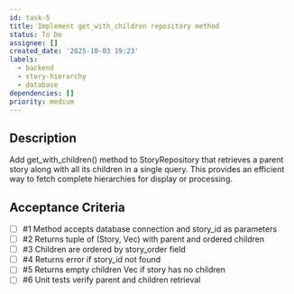 ```yaml
---
id: task-5
title: Implement get_with_children repository method
status: To Do
assignee: []
created_date: '2025-10-03 19:23'
labels:
  - backend
  - story-hierarchy
  - database
dependencies: []
priority: medium
---
```


## Description

<!-- SECTION:DESCRIPTION:BEGIN -->
Add get_with_children() method to StoryRepository that retrieves a parent story along with all its children in a single query. This provides an efficient way to fetch complete hierarchies for display or processing.
<!-- SECTION:DESCRIPTION:END -->

## Acceptance Criteria
<!-- AC:BEGIN -->
- [ ] #1 Method accepts database connection and story_id as parameters
- [ ] #2 Returns tuple of (Story, Vec<Story>) with parent and ordered children
- [ ] #3 Children are ordered by story_order field
- [ ] #4 Returns error if story_id not found
- [ ] #5 Returns empty children Vec if story has no children
- [ ] #6 Unit tests verify parent and children retrieval
<!-- AC:END -->
